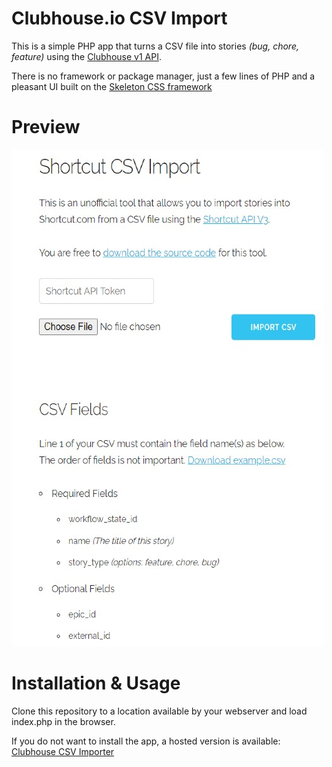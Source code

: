 # Clubhouse.io CSV Import

This is a simple PHP app that turns a CSV file into stories *(bug, chore, feature)* using the [Clubhouse v1 API](https://clubhouse.io/api/v1/).

There is no framework or package manager, just a few lines of PHP and a pleasant UI built on the [Skeleton CSS framework](http://www.getskeleton.com)

# Preview

![Clubhouse CSV Import Tool](https://raw.githubusercontent.com/mikkelson/clubhouse-csv-import/master/images/preview.PNG)

# Installation & Usage

Clone this repository to a location available by your webserver and load index.php in the browser. 

If you do not want to install the app, a hosted version is available: [Clubhouse CSV Importer](http://jamesmikkelson.com/clubhouse)
